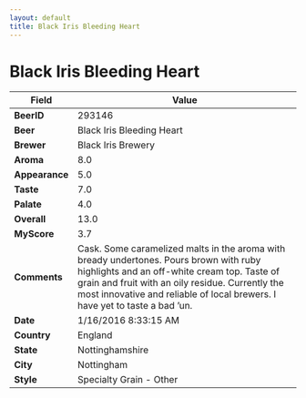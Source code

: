 ```yaml
---
layout: default
title: Black Iris Bleeding Heart
---
```


# Black Iris Bleeding Heart

| Field         | Value     |
|---------------|-----------|
| **BeerID** | 293146 |
| **Beer** | Black Iris Bleeding Heart |
| **Brewer** | Black Iris Brewery |
| **Aroma** | 8.0 |
| **Appearance** | 5.0 |
| **Taste** | 7.0 |
| **Palate** | 4.0 |
| **Overall** | 13.0 |
| **MyScore** | 3.7 |
| **Comments** | Cask. Some caramelized malts in the aroma with bready undertones. Pours brown with ruby highlights and an off-white cream top. Taste of grain and fruit with an oily residue. Currently the most innovative and reliable of local brewers. I have yet to taste a bad ’un. |
| **Date** | 1/16/2016 8:33:15 AM |
| **Country** | England |
| **State** | Nottinghamshire |
| **City** | Nottingham |
| **Style** | Specialty Grain - Other |
